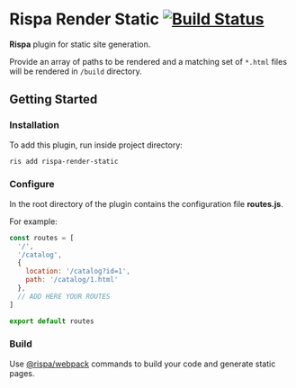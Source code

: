 # Rispa Render Static [![Build Status](https://api.travis-ci.org/rispa-io/rispa-render-static.svg?branch=master)](https://travis-ci.org/rispa-io/rispa-render-static)

**Rispa** plugin for static site generation.

Provide an array of paths to be rendered and a matching set of `*.html` files will be rendered in `/build` directory.

## Getting Started
### Installation
To add this plugin, run inside project directory:
```bash
ris add rispa-render-static
```

### Configure
In the root directory of the plugin contains the configuration file **routes.js**.

For example:
```js
const routes = [
  '/',
  '/catalog',
  {
    location: '/catalog?id=1',
    path: '/catalog/1.html'
  },
  // ADD HERE YOUR ROUTES
]

export default routes

```

### Build
Use [@rispa/webpack](https://github.com/rispa-io/rispa-webpack) commands to build your code and generate static pages.
